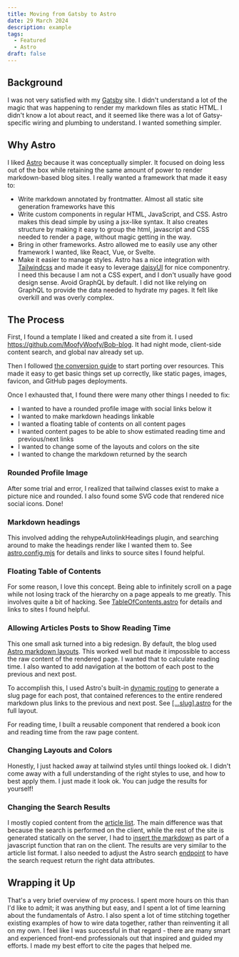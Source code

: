 ```yaml
---
title: Moving from Gatsby to Astro
date: 29 March 2024
description: example
tags:
  - Featured
  - Astro
draft: false
---
```


## Background

I was not very satisfied with my [Gatsby](https://www.gatsbyjs.com/) site. I didn't understand a lot of the magic that was happening to render my markdown files as static HTML. I didn't know a lot about react, and it seemed like there was a lot of Gatsy-specific wiring and plumbing to understand. I wanted something simpler.

## Why Astro

I liked [Astro](https://astro.build/) because it was conceptually simpler. It focused on doing less out of the box while retaining the same amount of power to render markdown-based blog sites. I really wanted a framework that made it easy to:
  
* Write markdown annotated by frontmatter. Almost all static site generation frameworks have this
* Write custom components in regular HTML, JavaScript, and CSS. Astro makes this dead simple by using a jsx-like syntax. It also creates structure by making it easy to group the html, javascript and CSS needed to render a page, without magic getting in the way.
* Bring in other frameworks. Astro allowed me to easily use any other framework I wanted, like React, Vue, or Svelte.
* Make it easier to manage styles. Astro has a nice integration with [Tailwindcss](https://tailwindcss.com/) and made it easy to leverage [daisyUI](https://daisyui.com/) for nice componentry. I need this because I am not a CSS expert, and I don't usually have good design sense.
Avoid GraphQL by default. I did not like relying on GraphQL to provide the data needed to hydrate my pages. It felt like overkill and was overly complex.

## The Process

First, I found a template I liked and created a site from it. I used <https://github.com/MoofyWoofy/Bob-blog>. It had night mode, client-side content search, and global nav already set up.

Then I followed [the conversion guide](https://docs.astro.build/en/guides/migrate-to-astro/from-gatsby/) to start porting over resources. This made it easy to get basic things set up correctly, like static pages, images, favicon, and GitHub pages deployments.

Once I exhausted that, I found there were many other things I needed to fix:

* I wanted to have a rounded profile image with social links below it
* I wanted to make markdown headings linkable
* I wanted a floating table of contents on all content pages
* I wanted content pages to be able to show estimated reading time and previous/next links
* I wanted to change some of the layouts and colors on the site
* I wanted to change the markdown returned by the search

### Rounded Profile Image

After some trial and error, I realized that tailwind classes exist to make a picture nice and rounded. I also found some SVG code that rendered nice social icons. Done!

### Markdown headings

This involved adding the rehypeAutolinkHeadings plugin, and searching around to make the headings render like I wanted them to. See [astro.config.mjs](/astro.config.mjs) for details and links to source sites I found helpful.

### Floating Table of Contents

For some reason, I love this concept. Being able to infinitely scroll on a page while not losing track of the hierarchy on a page appeals to me greatly. This involves quite a bit of hacking. See [TableOfContents.astro](/src/components/TableOfContents.astro) for details and links to sites I found helpful.

### Allowing Articles Posts to Show Reading Time

This one small ask turned into a big redesign. By default, the blog used [Astro markdown layouts](https://docs.astro.build/en/basics/layouts/#markdownmdx-layouts). This worked well but made it impossible to access the raw content of the rendered page. I wanted that to calculate reading time. I also wanted to add navigation at the bottom of each post to the previous and next post.

To accomplish this, I used Astro's built-in [dynamic routing](https://docs.astro.build/en/guides/routing/#rest-parameters) to generate a slug page for each post, that contained references to the entire rendered markdown plus links to the previous and next post. See [[...slug].astro](/src/pages/articles/[...slug].astro) for the full layout.

For reading time, I built a reusable component that rendered a book icon and reading time from the raw page content.

### Changing Layouts and Colors

Honestly, I just hacked away at tailwind styles until things looked ok. I didn't come away with a full understanding of the right styles to use, and how to best apply them. I just made it look ok. You can judge the results for yourself!

### Changing the Search Results

I mostly copied content from the [article list](/src/pages/articles/[...page].astro). The main difference was that because the search is performed on the client, while the rest of the site is generated statically on the server,
I had to [insert the markdown](/src/pages/search/index.astro) as part of a javascript function that ran on the client. The results are very similar to the article list format. I also needed to adjust the Astro search [endpoint](https://docs.astro.build/en/guides/endpoints/)
to have the search request return the right data attributes.

## Wrapping it Up

That's a very brief overview of my process. I spent more hours on this than I'd like to admit; it was anything but easy, and I spent a lot of time learning about the fundamentals of Astro. I also spent a lot of time stitching together existing
examples of how to wire data together, rather than reinventing it all on my own. I feel like I was successful in that regard - there are many smart and experienced front-end professionals out that inspired and guided my efforts. I made my best effort to cite the pages that helped me.